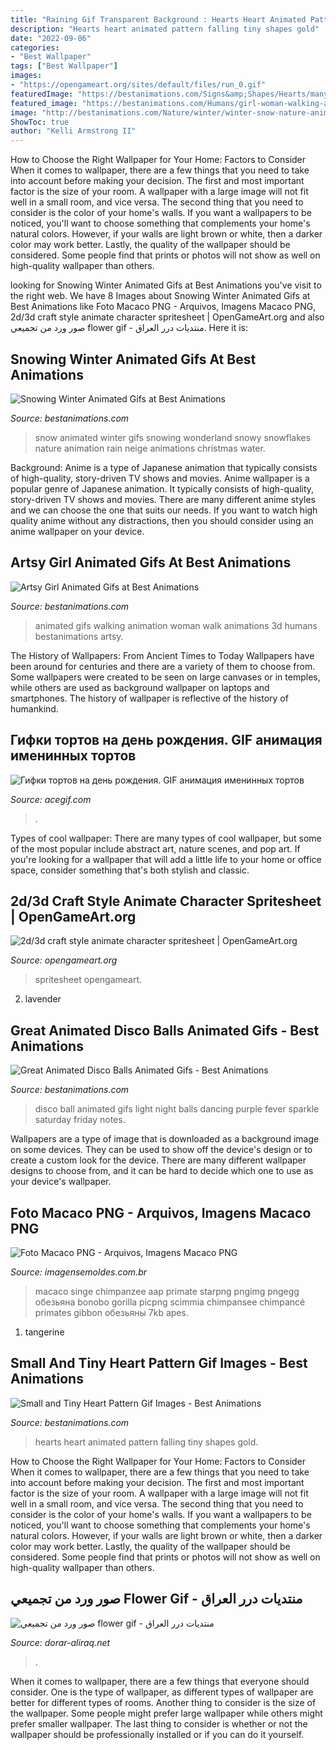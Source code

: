 ```yaml
---
title: "Raining Gif Transparent Background : Hearts Heart Animated Pattern Falling Tiny Shapes Gold"
description: "Hearts heart animated pattern falling tiny shapes gold"
date: "2022-09-06"
categories:
- "Best Wallpaper"
tags: ["Best Wallpaper"]
images:
- "https://opengameart.org/sites/default/files/run_0.gif"
featuredImage: "https://bestanimations.com/Signs&amp;Shapes/Hearts/manyhearts/small-red-falling-hearts-pattern-animated-gif-2.gif"
featured_image: "https://bestanimations.com/Humans/girl-woman-walking-animated-gif-14.gif"
image: "http://bestanimations.com/Nature/winter/winter-snow-nature-animated-gif-28.gif"
ShowToc: true
author: "Kelli Armstrong II"
---
```



How to Choose the Right Wallpaper for Your Home: Factors to Consider
When it comes to wallpaper, there are a few things that you need to take into account before making your decision. The first and most important factor is the size of your room. A wallpaper with a large image will not fit well in a small room, and vice versa. 
The second thing that you need to consider is the color of your home's walls. If you want a wallpapers to be noticed, you'll want to choose something that complements your home's natural colors. However, if your walls are light brown or white, then a darker color may work better. 
Lastly, the quality of the wallpaper should be considered. Some people find that prints or photos will not show as well on high-quality wallpaper than others.

	

		
looking for Snowing Winter Animated Gifs at Best Animations you've visit to the right web. We have 8 Images about Snowing Winter Animated Gifs at Best Animations like Foto Macaco PNG - Arquivos, Imagens Macaco PNG, 2d/3d craft style animate character spritesheet | OpenGameArt.org and also صور ورد من تجميعي flower gif - منتديات درر العراق. Here it is:
		
    
## Snowing Winter Animated Gifs At Best Animations

<img loading=lazy src="http://bestanimations.com/Nature/winter/winter-snow-nature-animated-gif-28.gif" onerror="this.onerror=null;this.src='https://tse4.mm.bing.net/th?id=OIP.gUksb7x2ezjSQq7IyXx9cgHaD_&amp;pid=15.1';" alt="Snowing Winter Animated Gifs at Best Animations">

_Source: bestanimations.com_

>snow animated winter gifs snowing wonderland snowy snowflakes nature animation rain neige animations christmas water. 

	

Background: Anime is a type of Japanese animation that typically consists of high-quality, story-driven TV shows and movies.
Anime wallpaper is a popular genre of Japanese animation. It typically consists of high-quality, story-driven TV shows and movies. There are many different anime styles and we can choose the one that suits our needs. If you want to watch high quality anime without any distractions, then you should consider using an anime wallpaper on your device.

    
## Artsy Girl Animated Gifs At Best Animations

<img loading=lazy src="https://bestanimations.com/Humans/girl-woman-walking-animated-gif-14.gif" onerror="this.onerror=null;this.src='https://tse3.mm.bing.net/th?id=OIP.jcxbc9QICvTjWvixqV5SiAAAAA&amp;pid=15.1';" alt="Artsy Girl Animated Gifs at Best Animations">

_Source: bestanimations.com_

>animated gifs walking animation woman walk animations 3d humans bestanimations artsy. 

	

The History of Wallpapers: From Ancient Times to Today
Wallpapers have been around for centuries and there are a variety of them to choose from. Some wallpapers were created to be seen on large canvases or in temples, while others are used as background wallpaper on laptops and smartphones. The history of wallpaper is reflective of the history of humankind.

    
## Гифки тортов на день рождения. GIF анимация именинных тортов

<img loading=lazy src="https://acegif.com/wp-content/uploads/tort-21.gif" onerror="this.onerror=null;this.src='https://tse2.mm.bing.net/th?id=OIP.UOTWtcbERHxpF9G2FqROzwHaHa&amp;pid=15.1';" alt="Гифки тортов на день рождения. GIF анимация именинных тортов">

_Source: acegif.com_

>. 

	

Types of cool wallpaper:
There are many types of cool wallpaper, but some of the most popular include abstract art, nature scenes, and pop art. If you're looking for a wallpaper that will add a little life to your home or office space, consider something that's both stylish and classic.

    
## 2d/3d Craft Style Animate Character Spritesheet | OpenGameArt.org

<img loading=lazy src="https://opengameart.org/sites/default/files/run_0.gif" onerror="this.onerror=null;this.src='https://tse4.mm.bing.net/th?id=OIP.1BA0KUSSYfqV58P8tjHsswAAAA&amp;pid=15.1';" alt="2d/3d craft style animate character spritesheet | OpenGameArt.org">

_Source: opengameart.org_

>spritesheet opengameart. 

	

2. lavender 

    
## Great Animated Disco Balls Animated Gifs - Best Animations

<img loading=lazy src="http://bestanimations.com/Music/MirrorBalls/disco-ball-animated-gif-20.gif" onerror="this.onerror=null;this.src='https://tse2.mm.bing.net/th?id=OIP.28tyUmOgggFh8TFtv4nyuwHaEj&amp;pid=15.1';" alt="Great Animated Disco Balls Animated Gifs - Best Animations">

_Source: bestanimations.com_

>disco ball animated gifs light night balls dancing purple fever sparkle saturday friday notes. 

	

Wallpapers are a type of image that is downloaded as a background image on some devices. They can be used to show off the device's design or to create a custom look for the device. There are many different wallpaper designs to choose from, and it can be hard to decide which one to use as your device's wallpaper.

    
## Foto Macaco PNG - Arquivos, Imagens Macaco PNG

<img loading=lazy src="https://imagensemoldes.com.br/wp-content/uploads/2020/05/Foto-Macaco-PNG.png" onerror="this.onerror=null;this.src='https://tse3.mm.bing.net/th?id=OIP.a9hZD0401TDUm7ag_iMLGwHaHa&amp;pid=15.1';" alt="Foto Macaco PNG - Arquivos, Imagens Macaco PNG">

_Source: imagensemoldes.com.br_

>macaco singe chimpanzee aap primate starpng pngimg pngegg обезьяна bonobo gorilla picpng scimmia chimpansee chimpancé primates gibbon обезьяны 7kb apes. 

	

1. tangerine 

    
## Small And Tiny Heart Pattern Gif Images - Best Animations

<img loading=lazy src="https://bestanimations.com/Signs&amp;Shapes/Hearts/manyhearts/small-red-falling-hearts-pattern-animated-gif-2.gif" onerror="this.onerror=null;this.src='https://tse3.mm.bing.net/th?id=OIP.lSkVKbWNCTsoZw1mKbgbWwHaES&amp;pid=15.1';" alt="Small and Tiny Heart Pattern Gif Images - Best Animations">

_Source: bestanimations.com_

>hearts heart animated pattern falling tiny shapes gold. 

	

How to Choose the Right Wallpaper for Your Home: Factors to Consider
When it comes to wallpaper, there are a few things that you need to take into account before making your decision. The first and most important factor is the size of your room. A wallpaper with a large image will not fit well in a small room, and vice versa. 
The second thing that you need to consider is the color of your home's walls. If you want a wallpapers to be noticed, you'll want to choose something that complements your home's natural colors. However, if your walls are light brown or white, then a darker color may work better. 
Lastly, the quality of the wallpaper should be considered. Some people find that prints or photos will not show as well on high-quality wallpaper than others.

    
## صور ورد من تجميعي Flower Gif - منتديات درر العراق

<img loading=lazy src="https://dorar.at/imup2/2015-08/47092.tumblr_mc9esdtdmc1qj6me2o1_500.gif" onerror="this.onerror=null;this.src='https://tse1.mm.bing.net/th?id=OIP.2cCEvHy-9xU1DahWUx8FgwHaEc&amp;pid=15.1';" alt="صور ورد من تجميعي flower gif - منتديات درر العراق">

_Source: dorar-aliraq.net_

>. 

	

When it comes to wallpaper, there are a few things that everyone should consider. One is the type of wallpaper, as different types of wallpaper are better for different types of rooms. Another thing to consider is the size of the wallpaper. Some people might prefer large wallpaper while others might prefer smaller wallpaper. The last thing to consider is whether or not the wallpaper should be professionally installed or if you can do it yourself.


